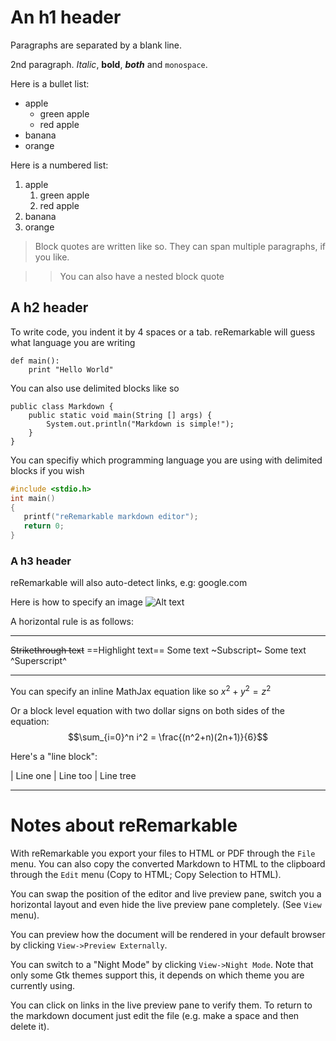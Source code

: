 # An h1 header

Paragraphs are separated by a blank line.

2nd paragraph. *Italic*, **bold**, ***both*** and `monospace`. 


Here is a bullet list:

- apple
	- green apple
	- red apple
- banana
- orange

Here is a numbered list:

1. apple
	1. green apple
	2. red apple
2. banana
3. orange

> Block quotes are written like so.
> They can span multiple paragraphs, if you like.

>> You can also have a nested block quote



## A h2 header

To write code, you indent it by 4 spaces or a tab. reRemarkable will guess what language you are writing

	def main():
		print "Hello World"
  

You can also use delimited blocks like so

~~~
public class Markdown {
	public static void main(String [] args) {
		System.out.println("Markdown is simple!");
	}
}
~~~

You can specifiy which programming language you are using with delimited blocks if you wish

~~~c
#include <stdio.h>
int main()
{
   printf("reRemarkable markdown editor");
   return 0;
}
~~~

### A h3 header ###

reRemarkable will also auto-detect links, e.g: google.com

Here is how to specify an image
![Alt text](https://avatars.githubusercontent.com/u/1482547?s=480&v=4)


A horizontal rule is as follows:

---

~~Strikethrough text~~
==Highlight text==
Some text ~Subscript~
Some text ^Superscript^

---

You can specify an inline MathJax equation like so $x^2+y^2=z^2$

Or a block level equation with two dollar signs on both sides of the equation:
$$\sum_{i=0}^n i^2 = \frac{(n^2+n)(2n+1)}{6}$$


Here's a "line block":

| Line one
|   Line too
| Line tree

---

# Notes about reRemarkable

With reRemarkable you export your files to HTML or PDF
through the `File` menu. You can also copy the converted
Markdown to HTML to the clipboard through the `Edit` menu
(Copy to HTML; Copy Selection to HTML).

You can swap the position of the editor and live preview
pane, switch you a horizontal layout and even hide the live
preview pane completely. (See `View` menu).

You can preview how the document will be rendered in your
default browser by clicking `View->Preview Externally`.

You can switch to a "Night Mode" by clicking
`View->Night Mode`. Note that only some Gtk themes support
this, it depends on which theme you are currently using.

You can click on links in the live preview pane to verify
them. To return to the markdown document just edit the file
(e.g. make a space and then delete it).
